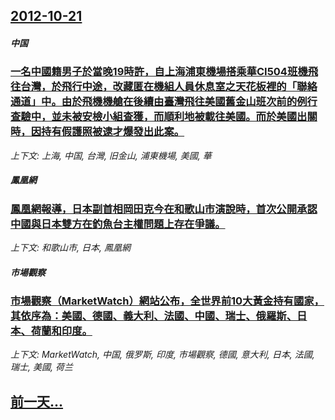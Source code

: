 ## [2012-10-21](/news/2012/10/21/index.md)

##### 中国
### [ 一名中國籍男子於當晚19時許，自上海浦東機場搭乘華CI504班機飛往台灣，於飛行中途，改藏匿在機組人員休息室之天花板裡的「聯絡通道」中。由於飛機機艙在後續由臺灣飛往美國舊金山班次前的例行查驗中，並未被安檢小組查獲，而順利地被載往美國。而於美國出關時，因持有假護照被逮才爆發出此案。](/news/2012/10/21/一名中國籍男子於當晚19時許-自上海浦東機場搭乘華CI504班機飛往台灣-於飛行中途-改藏匿在機組人員休息室之天花板裡.md)
_上下文: 上海, 中国, 台灣, 旧金山, 浦東機場, 美國, 華_

##### 鳳凰網
### [ 鳳凰網報導，日本副首相岡田克今在和歌山市演說時，首次公開承認中國與日本雙方在釣魚台主權問題上存在爭議。](/news/2012/10/21/鳳凰網報導-日本副首相岡田克今在和歌山市演說時-首次公開承認中國與日本雙方在釣魚台主權問題上存在爭議.md)
_上下文: 和歌山市, 日本, 鳳凰網_

##### 市場觀察
### [ 市場觀察（MarketWatch）網站公布，全世界前10大黃金持有國家，其依序為：美國、德國、義大利、法國、中國、瑞士、俄羅斯、日本、荷蘭和印度。](/news/2012/10/21/市場觀察-MarketWatch-網站公布-全世界前10大黃金持有國家-其依序為-美國-德國-義大利-法國-中國-瑞士.md)
_上下文: MarketWatch, 中国, 俄罗斯, 印度, 市場觀察, 德國, 意大利, 日本, 法國, 瑞士, 美國, 荷兰_

## [前一天...](/news/2012/10/20/index.md)

